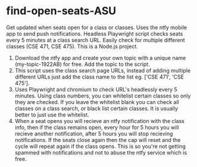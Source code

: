 # find-open-seats-ASU
Get updated when seats open for a class or classes. Uses the ntfy mobile app to send push notifications. Headless Playwright script checks seats every 5 minutes at a class search URL. Easily check for multiple different classes (CSE 471, CSE 475). This is a Node.js project.

1) Download the ntfy app and create your own topic with a unique name (my-topic-1922AB) for free. Add the topic to the script.
2) This script uses the class search page URLs, instead of adding multiple different URLs just add the class name to the list eg. \['CSE 471', 'CSE 475'\].
3) Uses Playwright and chromium to check URL's headlessly every 5 minutes. Using class numbers, you can whitelist certain classes so only they are checked. If you leave the whitelist blank you can check all classes on a class search, or black list certain classes. It is usually better to just use the whitelist.
4) When a seat opens you will recieve an ntfy notification with the class info, then if the class remains open, every hour for 5 hours you will recieve another notification, after 5 hours you will stop recieving notifications. If the seats close again then the cap will reset and the cycle will repeat again if the class opens. This is so you're not getting spammed with notifications and not to abuse the ntfy service which is free.
